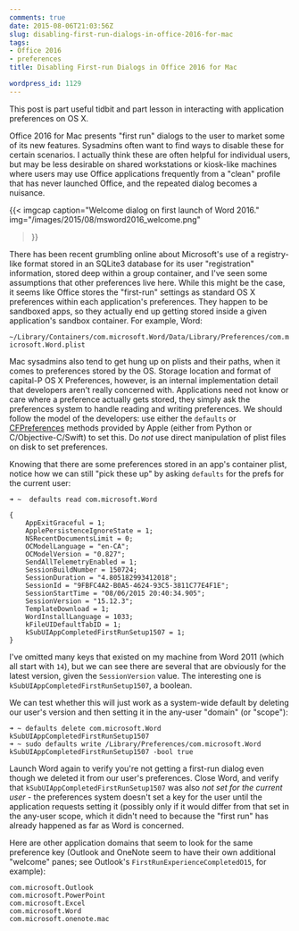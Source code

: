 ```yaml
---
comments: true
date: 2015-08-06T21:03:56Z
slug: disabling-first-run-dialogs-in-office-2016-for-mac
tags:
- Office 2016
- preferences
title: Disabling First-run Dialogs in Office 2016 for Mac

wordpress_id: 1129
---
```


This post is part useful tidbit and part lesson in interacting with application preferences on OS X.

Office 2016 for Mac presents "first run" dialogs to the user to market some of its new features. Sysadmins often want to find ways to disable these for certain scenarios. I actually think these are often helpful for individual users, but may be less desirable on shared workstations or kiosk-like machines where users may use Office applications frequently from a "clean" profile that has never launched Office, and the repeated dialog becomes a nuisance.

{{< imgcap
    caption="Welcome dialog on first launch of Word 2016."
    img="/images/2015/08/msword2016_welcome.png"
>}}

There has been recent grumbling online about Microsoft's use of a registry-like format stored in an SQLite3 database for its user "registration" information, stored deep within a group container, and I've seen some assumptions that other preferences live here. While this might be the case, it seems like Office stores the "first-run" settings as standard OS X preferences within each application's preferences. They happen to be sandboxed apps, so they actually end up getting stored inside a given application's sandbox container. For example, Word:

`~/Library/Containers/com.microsoft.Word/Data/Library/Preferences/com.microsoft.Word.plist`

Mac sysadmins also tend to get hung up on plists and their paths, when it comes to preferences stored by the OS. Storage location and format of capital-P OS X Preferences, however, is an internal implementation detail that developers aren't really concerned with. Applications need not know or care where a preference actually gets stored, they simply ask the preferences system to handle reading and writing preferences. We should follow the model of the developers: use either the `defaults` or [CFPreferences](https://developer.apple.com/library/ios/documentation/CoreFoundation/Reference/CFPreferencesUtils/) methods provided by Apple (either from Python or C/Objective-C/Swift) to set this. Do _not_ use direct manipulation of plist files on disk to set preferences.

Knowing that there are some preferences stored in an app's container plist, notice how we can still "pick these up" by asking `defaults` for the prefs for the current user:

```
➜ ~  defaults read com.microsoft.Word

{
    AppExitGraceful = 1;
    ApplePersistenceIgnoreState = 1;
    NSRecentDocumentsLimit = 0;
    OCModelLanguage = "en-CA";
    OCModelVersion = "0.827";
    SendAllTelemetryEnabled = 1;
    SessionBuildNumber = 150724;
    SessionDuration = "4.805182993412018";
    SessionId = "9FBFC4A2-B0A5-4624-93C5-3811C77E4F1E";
    SessionStartTime = "08/06/2015 20:40:34.905";
    SessionVersion = "15.12.3";
    TemplateDownload = 1;
    WordInstallLanguage = 1033;
    kFileUIDefaultTabID = 1;
    kSubUIAppCompletedFirstRunSetup1507 = 1;
}
```

I've omitted many keys that existed on my machine from Word 2011 (which all start with `14`), but we can see there are several that are obviously for the latest version, given the `SessionVersion` value. The interesting one is `kSubUIAppCompletedFirstRunSetup1507`, a boolean.

We can test whether this will just work as a system-wide default by deleting our user's version and then setting it in the any-user "domain" (or "scope"):

```
➜ ~ defaults delete com.microsoft.Word kSubUIAppCompletedFirstRunSetup1507
➜ ~ sudo defaults write /Library/Preferences/com.microsoft.Word kSubUIAppCompletedFirstRunSetup1507 -bool true
```

Launch Word again to verify you're not getting a first-run dialog even though we deleted it from our user's preferences. Close Word, and verify that `kSubUIAppCompletedFirstRunSetup1507` was also _not set for the current user_ - the preferences system doesn't set a key for the user until the application requests setting it (possibly only if it would differ from that set in the any-user scope, which it didn't need to because the "first run" has already happened as far as Word is concerned.

Here are other application domains that seem to look for the same preference key (Outlook and OneNote seem to have their own additional "welcome" panes; see Outlook's `FirstRunExperienceCompletedO15`, for example):

```
com.microsoft.Outlook
com.microsoft.PowerPoint
com.microsoft.Excel
com.microsoft.Word
com.microsoft.onenote.mac
```
